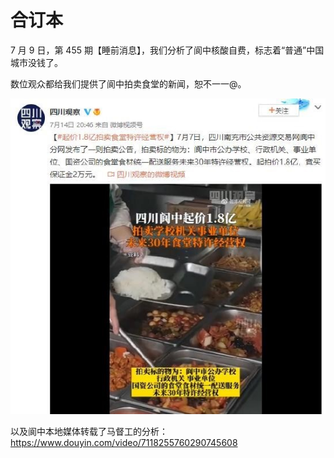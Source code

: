 # 合订本

7 月 9 日，第 455 期【睡前消息】，我们分析了阆中核酸自费，标志着“普通”中国城市没钱了。

数位观众都给我们提供了阆中拍卖食堂的新闻，恕不一一@。

![0-1](./images/0-1.jpg)

以及阆中本地媒体转载了马督工的分析：https://www.douyin.com/video/7118255760290745608
